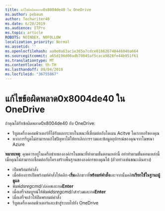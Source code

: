 ```yaml
---
title: แก้ไขข้อผิดพลาด0x8004de40 ใน OneDrive
ms.author: pebaum
author: Techwriter40
ms.date: 6/20/2019
ms.audience: ITPro
ms.topic: article
ROBOTS: NOINDEX, NOFOLLOW
localization_priority: Normal
ms.assetid: ''
ms.openlocfilehash: aa0e0a63ac1e365a7cdce018626740446040a664
ms.sourcegitcommit: a65d196d00adb70045af5caca9828fe44b951f61
ms.translationtype: MT
ms.contentlocale: th-TH
ms.lasthandoff: 09/04/2019
ms.locfileid: "36755867"
---
```

# <a name="fix-0x8004de40-error-in-onedrive"></a>แก้ไขข้อผิดพลาด0x8004de40 ใน OneDrive

ถ้าคุณได้รับข้อผิดพลาด0x8004de40 กับ OneDrive:

- รีบูตเครื่องคอมพิวเตอร์ที่ได้รับผลกระทบในขณะที่เชื่อมต่อกับโดเมน Acitve ไดเรกทอรีของคุณ
- หากการรีบูตไม่สามารถแก้ไขปัญหาได้ให้ยกเลิกการรวมและข้อมูลอุปกรณ์ของคุณจากโฆษณา Azure 

**หมายเหตุ**: คุณควรอยู่ในเครือข่ายขององค์กรในขณะที่ทำตามขั้นตอนเหล่านี้ อย่าทำตามขั้นตอนเหล่านี้เมื่อคุณไม่สามารถเชื่อมต่อกับโครงสร้างพื้นฐานขององค์กรของคุณได้ (ตัวอย่างเช่นขณะเดินทาง) 

- เปิดพร้อมท์คำสั่ง 
- เมื่อต้องการเปิดพร้อมท์คำสั่งให้คลิก-**เริ่ม**คลิกขวาที่**พร้อมท์คำสั่ง**และจากนั้นคลิ**กเรียกใช้ในฐานะผู้ดูแล**
- พิมพ์*dsregcmd/ปล่อย*และกด**Enter**
- เมื่อเสร็จสมบูรณ์ให้พิมพ์*dsregcmd/เข้าร่วม*และกด**Enter**
- เมื่อเสร็จแล้วให้ปิดพรอมต์คำสั่ง
- รีบูตเครื่องคอมพิวเตอร์และเข้าสู่ระบบไปยัง OneDrive